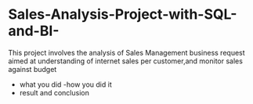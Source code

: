 # Sales-Analysis-Project-with-SQL-and-BI-
This project involves the analysis of Sales Management business request aimed at understanding of internet sales per customer,and monitor sales against budget 
- what you did
-how you did it
- result and conclusion

